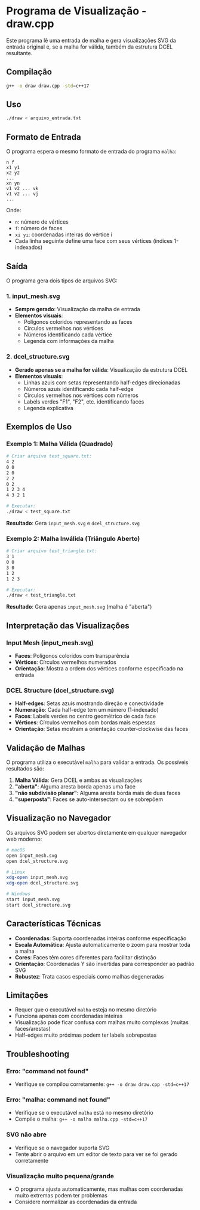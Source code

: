 # Programa de Visualização - draw.cpp

Este programa lê uma entrada de malha e gera visualizações SVG da entrada original e, se a malha for válida, também da estrutura DCEL resultante.

## Compilação

```bash
g++ -o draw draw.cpp -std=c++17
```

## Uso

```bash
./draw < arquivo_entrada.txt
```

## Formato de Entrada

O programa espera o mesmo formato de entrada do programa `malha`:

```
n f
x1 y1
x2 y2
...
xn yn
v1 v2 ... vk
v1 v2 ... vj
...
```

Onde:

- `n`: número de vértices
- `f`: número de faces
- `xi yi`: coordenadas inteiras do vértice i
- Cada linha seguinte define uma face com seus vértices (índices 1-indexados)

## Saída

O programa gera dois tipos de arquivos SVG:

### 1. input_mesh.svg

- **Sempre gerado**: Visualização da malha de entrada
- **Elementos visuais**:
  - Polígonos coloridos representando as faces
  - Círculos vermelhos nos vértices
  - Números identificando cada vértice
  - Legenda com informações da malha

### 2. dcel_structure.svg

- **Gerado apenas se a malha for válida**: Visualização da estrutura DCEL
- **Elementos visuais**:
  - Linhas azuis com setas representando half-edges direcionadas
  - Números azuis identificando cada half-edge
  - Círculos vermelhos nos vértices com números
  - Labels verdes "F1", "F2", etc. identificando faces
  - Legenda explicativa

## Exemplos de Uso

### Exemplo 1: Malha Válida (Quadrado)

```bash
# Criar arquivo test_square.txt:
4 2
0 0
2 0
2 2
0 2
1 2 3 4
4 3 2 1

# Executar:
./draw < test_square.txt
```

**Resultado**: Gera `input_mesh.svg` e `dcel_structure.svg`

### Exemplo 2: Malha Inválida (Triângulo Aberto)

```bash
# Criar arquivo test_triangle.txt:
3 1
0 0
3 0
1 2
1 2 3

# Executar:
./draw < test_triangle.txt
```

**Resultado**: Gera apenas `input_mesh.svg` (malha é "aberta")

## Interpretação das Visualizações

### Input Mesh (input_mesh.svg)

- **Faces**: Polígonos coloridos com transparência
- **Vértices**: Círculos vermelhos numerados
- **Orientação**: Mostra a ordem dos vértices conforme especificado na entrada

### DCEL Structure (dcel_structure.svg)

- **Half-edges**: Setas azuis mostrando direção e conectividade
- **Numeração**: Cada half-edge tem um número (1-indexado)
- **Faces**: Labels verdes no centro geométrico de cada face
- **Vértices**: Círculos vermelhos com bordas mais espessas
- **Orientação**: Setas mostram a orientação counter-clockwise das faces

## Validação de Malhas

O programa utiliza o executável `malha` para validar a entrada. Os possíveis resultados são:

1. **Malha Válida**: Gera DCEL e ambas as visualizações
2. **"aberta"**: Alguma aresta borda apenas uma face
3. **"não subdivisão planar"**: Alguma aresta borda mais de duas faces
4. **"superposta"**: Faces se auto-intersectam ou se sobrepõem

## Visualização no Navegador

Os arquivos SVG podem ser abertos diretamente em qualquer navegador web moderno:

```bash
# macOS
open input_mesh.svg
open dcel_structure.svg

# Linux
xdg-open input_mesh.svg
xdg-open dcel_structure.svg

# Windows
start input_mesh.svg
start dcel_structure.svg
```

## Características Técnicas

- **Coordenadas**: Suporta coordenadas inteiras conforme especificação
- **Escala Automática**: Ajusta automaticamente o zoom para mostrar toda a malha
- **Cores**: Faces têm cores diferentes para facilitar distinção
- **Orientação**: Coordenadas Y são invertidas para corresponder ao padrão SVG
- **Robustez**: Trata casos especiais como malhas degeneradas

## Limitações

- Requer que o executável `malha` esteja no mesmo diretório
- Funciona apenas com coordenadas inteiras
- Visualização pode ficar confusa com malhas muito complexas (muitas faces/arestas)
- Half-edges muito próximas podem ter labels sobrepostas

## Troubleshooting

### Erro: "command not found"

- Verifique se compilou corretamente: `g++ -o draw draw.cpp -std=c++17`

### Erro: "malha: command not found"

- Verifique se o executável `malha` está no mesmo diretório
- Compile o malha: `g++ -o malha malha.cpp -std=c++17`

### SVG não abre

- Verifique se o navegador suporta SVG
- Tente abrir o arquivo em um editor de texto para ver se foi gerado corretamente

### Visualização muito pequena/grande

- O programa ajusta automaticamente, mas malhas com coordenadas muito extremas podem ter problemas
- Considere normalizar as coordenadas da entrada
